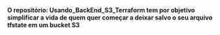 **O repositório: Usando_BackEnd_S3_Terraform tem por objetivo simplificar a vida de quem quer começar a deixar salvo o seu arquivo tfstate em um bucket S3**

